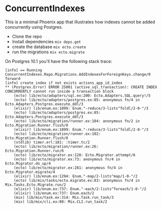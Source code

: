 # ConcurrentIndexes

This is a minimal Phoenix app that illustrates how indexes cannot be added
concurrently using Postgres.

* Clone the repo
* Install dependencies `mix deps.get`
* create the database `mix ecto.create`
* run the migrations `mix ecto.migrate`

On Postgres 10.1 you'll have the following stack trace:

```
[info] == Running ConcurrentIndexes.Repo.Migrations.AddIndexesForForeignKeys.change/0 forward
[info] create index if not exists actions_app_id_index
** (Postgrex.Error) ERROR 25001 (active_sql_transaction): CREATE INDEX CONCURRENTLY cannot run inside a transaction block
    (ecto) lib/ecto/adapters/sql.ex:200: Ecto.Adapters.SQL.query!/5
    (ecto) lib/ecto/adapters/postgres.ex:85: anonymous fn/4 in Ecto.Adapters.Postgres.execute_ddl/3
    (elixir) lib/enum.ex:1899: Enum."-reduce/3-lists^foldl/2-0-"/3
    (ecto) lib/ecto/adapters/postgres.ex:85: Ecto.Adapters.Postgres.execute_ddl/3
    (ecto) lib/ecto/migration/runner.ex:104: anonymous fn/2 in Ecto.Migration.Runner.flush/0
    (elixir) lib/enum.ex:1899: Enum."-reduce/3-lists^foldl/2-0-"/3
    (ecto) lib/ecto/migration/runner.ex:102: Ecto.Migration.Runner.flush/0
    (stdlib) timer.erl:181: :timer.tc/2
    (ecto) lib/ecto/migration/runner.ex:26: Ecto.Migration.Runner.run/6
    (ecto) lib/ecto/migrator.ex:128: Ecto.Migrator.attempt/6
    (ecto) lib/ecto/migrator.ex:73: anonymous fn/4 in Ecto.Migrator.do_up/4
    (ecto) lib/ecto/migrator.ex:261: anonymous fn/4 in Ecto.Migrator.migrate/4
    (elixir) lib/enum.ex:1294: Enum."-map/2-lists^map/1-0-"/2
    (ecto) lib/mix/tasks/ecto.migrate.ex:83: anonymous fn/4 in Mix.Tasks.Ecto.Migrate.run/2
    (elixir) lib/enum.ex:737: Enum."-each/2-lists^foreach/1-0-"/2
    (elixir) lib/enum.ex:737: Enum.each/2
    (mix) lib/mix/task.ex:314: Mix.Task.run_task/3
    (mix) lib/mix/cli.ex:80: Mix.CLI.run_task/2
```
